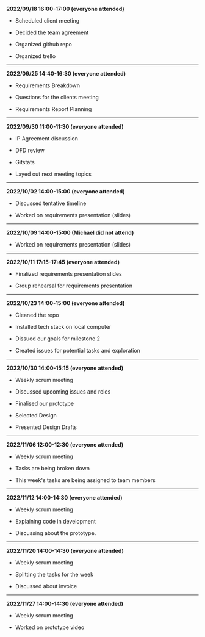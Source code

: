 **2022/09/18	16:00-17:00 (everyone attended)**

  * Scheduled client meeting
  
  * Decided the team agreement
  
  * Organized github repo
  
  * Organized trello
  
  ---

**2022/09/25	14:40-16:30 (everyone attended)**

  * Requirements Breakdown
  
  * Questions for the clients meeting
  
  * Requirements Report Planning
  
  ---
  
**2022/09/30  11:00-11:30  (everyone attended)**

  * IP Agreement discussion
  
  * DFD review
  
  * Gitstats
  
  * Layed out next meeting topics
  
  ---
  
 **2022/10/02  14:00-15:00  (everyone attended)**
 
 * Discussed tentative timeline
 
 * Worked on requirements presentation (slides)
 
 ---
 
**2022/10/09	14:00-15:00 (Michael did not attend)**

* Worked on requirements presentation (slides)


 ---

 **2022/10/11  17:15-17:45  (everyone attended)**

 * Finalized requirements presentation slides

 * Group rehearsal for requirements presentation

 ---

 **2022/10/23	14:00-15:00 (everyone attended)**
 
* Cleaned the repo

* Installed tech stack on local computer

* Dissued our goals for milestone 2

* Created issues for potential tasks and exploration 

---

 **2022/10/30	14:00-15:15 (everyone attended)**

* Weekly scrum meeting

* Discussed upcoming issues and roles

* Finalised our prototype

* Selected Design

* Presented Design Drafts

---

 **2022/11/06	12:00-12:30 (everyone attended)**

* Weekly scrum meeting

* Tasks are being broken down

* This week's tasks are being assigned to team members

---

**2022/11/12	14:00-14:30 (everyone attended)**

* Weekly scrum meeting

* Explaining code in development

* Discussing about the prototype.

---
**2022/11/20	14:00-14:30 (everyone attended)**

* Weekly scrum meeting

* Splitting the tasks for the week

* Discussed about invoice

---
**2022/11/27	14:00-14:30 (everyone attended)**

* Weekly scrum meeting

* Worked on prototype video






